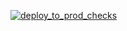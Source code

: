 [![deploy_to_prod_checks](https://github.com/hhc97/commits_recursive/actions/workflows/main.yml/badge.svg)](https://github.com/hhc97/commits_recursive/actions/workflows/main.yml)
